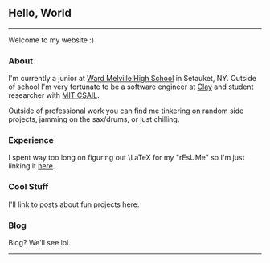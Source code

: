 ## Hello, World

---

Welcome to my website :)

### About

I'm currently a junior at [Ward Melville High School](threevillagecsd.org/schools/ward_melville_high_school) in Setauket, NY. Outside of school I'm very fortunate to be a software engineer at [Clay](clay.com) and student researcher with [MIT CSAIL](https://www.csail.mit.edu/).

Outside of professional work you can find me tinkering on random side projects, jamming on the sax/drums, or just chilling.

### Experience

I spent way too long on figuring out \LaTeX for my "rEsUMe" so I'm just linking it [here](/pdf/resume.pdf).

### Cool Stuff

I'll link to posts about fun projects here.

### Blog

Blog? We'll see lol.

---
